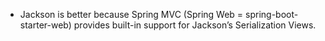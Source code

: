 - Jackson is better because Spring MVC (Spring Web = spring-boot-starter-web) provides built-in support for Jackson’s Serialization Views.
